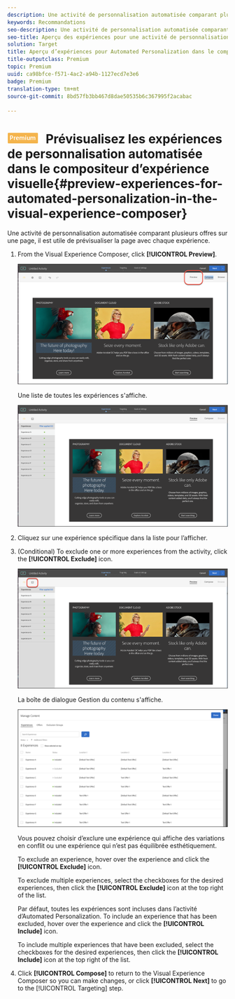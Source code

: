 ```yaml
---
description: Une activité de personnalisation automatisée comparant plusieurs offres sur une page, il est utile de prévisualiser la page avec chaque expérience.
keywords: Recommandations
seo-description: Une activité de personnalisation automatisée comparant plusieurs offres sur une page, il est utile de prévisualiser la page avec chaque expérience.
seo-title: Aperçu des expériences pour une activité de personnalisation automatisée dans le compositeur d'expérience visuelle d'Adobe Target
solution: Target
title: Aperçu d’expériences pour Automated Personalization dans le compositeur d’expérience visuelle
title-outputclass: Premium
topic: Premium
uuid: ca98bfce-f571-4ac2-a94b-1127ecd7e3e6
badge: Premium
translation-type: tm+mt
source-git-commit: 8bd57fb3bb467d8dae50535b6c367995f2acabac

---
```



# ![PREMIUM](/help/assets/premium.png) Prévisualisez les expériences de personnalisation automatisée dans le compositeur d’expérience visuelle{#preview-experiences-for-automated-personalization-in-the-visual-experience-composer}

Une activité de personnalisation automatisée comparant plusieurs offres sur une page, il est utile de prévisualiser la page avec chaque expérience.

1. From the Visual Experience Composer, click **[!UICONTROL Preview]**.

   ![Icône Aperçu](/help/c-activities/t-automated-personalization/assets/preview.png)

   Une liste de toutes les expériences s'affiche.

   ![Aperçu des expériences](/help/c-activities/t-automated-personalization/assets/ap_preview-new.png)

1. Cliquez sur une expérience spécifique dans la liste pour l’afficher.

1. (Conditional) To exclude one or more experiences from the activity, click the **[!UICONTROL Exclude]** icon.

   ![Icône Exclure](/help/c-activities/t-automated-personalization/assets/ap_exclude-new.png)

   La boîte de dialogue Gestion du contenu s'affiche.

   ![Boîte de dialogue Gestion du contenu](/help/c-activities/t-automated-personalization/assets/preview-exclude.png)

   Vous pouvez choisir d’exclure une expérience qui affiche des variations en conflit ou une expérience qui n’est pas équilibrée esthétiquement.

   To exclude an experience, hover over the experience and click the **[!UICONTROL Exclude]** icon.

   To exclude multiple experiences, select the checkboxes for the desired experiences, then click the **[!UICONTROL Exclude]** icon at the top right of the list.

   Par défaut, toutes les expériences sont incluses dans l’activité d’Automated Personalization. To include an experience that has been excluded, hover over the experience and click the  **[!UICONTROL Include]** icon.

   To include multiple experiences that have been excluded, select the checkboxes for the desired experiences, then click the **[!UICONTROL Include]** icon at the top right of the list.

1. Click **[!UICONTROL Compose]** to return to the Visual Experience Composer so you can make changes, or click **[!UICONTROL Next]** to go to the [!UICONTROL Targeting] step.
